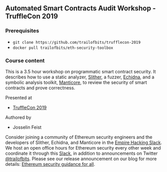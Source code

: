 ## Automated Smart Contracts Audit Workshop - TruffleCon 2019

### Prerequisites

- `git clone https://github.com/trailofbits/trufflecon-2019`
- `docker pull trailofbits/eth-security-toolbox`

### Course content

This is a 3.5 hour workshop on programmatic smart contract security. It describes how to use a static analyzer, [Slither](https://github.com/crytic/echidna/), a fuzzer, [Echidna](https://github.com/crytic/echidna/), and a symbolic analysis toolkit, [Manticore](https://github.com/trailofbits/manticore), to review the security of smart contracts and prove correctness.

Presented at
 * [TruffleCon 2019](https://www.trufflesuite.com/trufflecon2019)

Authored by
 * Josselin Feist


Consider joining a community of Ethereum security engineers and the developers of Slither, Echidna, and Manticore in the [Empire Hacking Slack](https://empireslacking.herokuapp.com). We host an open office hours for Ethereum security every other week and coordinate it through this [Slack](https://empireslacking.herokuapp.com), in addition to announcements on Twitter [@trailofbits](https://twitter.com/trailofbits). Please see our release announcement on our blog for more details: [Ethereum security guidance for all](https://blog.trailofbits.com/2018/10/04/ethereum-security-guidance-for-all/).

